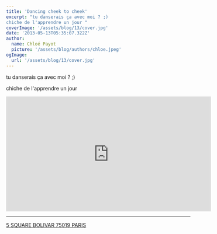 ```yaml
---
title: 'Dancing cheek to cheek'
excerpt: "tu danserais ça avec moi ? ;) 
chiche de l'apprendre un jour "
coverImage: '/assets/blog/13/cover.jpg'
date: '2013-05-13T05:35:07.322Z'
author:
  name: Chloé Payot
  picture: '/assets/blog/authors/chloe.jpeg'
ogImage:
  url: '/assets/blog/13/cover.jpg'
---
```


tu danserais ça avec moi ? ;) 

chiche de l'apprendre un jour 

<iframe width="560" height="315" src="https://www.youtube.com/embed/WOYzFKizikU" frameborder="0" allow="accelerometer; autoplay; encrypted-media; gyroscope; picture-in-picture" allowfullscreen></iframe>

<hr />

<a href="/posts/14-square-bolivar">5 SQUARE BOLIVAR 75019 PARIS</a>
